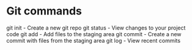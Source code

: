 # Git commands

git init - Create a new git repo
git status - View changes to your project code
git add - Add files to the staging area
git commit - Create a new commit with files from the staging area
git log - View recent commits